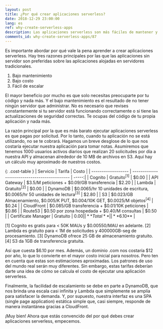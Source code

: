 ```yaml
---
layout: post
title: ¿Por qué crear aplicaciones serverless?
date: 2018-12-29 23:00:00
lang: es
ref: why-create-serverless-apps
description: Las aplicaciones serverless son más fáciles de mantener y escalar, ya que los recursos necesarios para completar una solicitud son totalmente administrados por el proveedor de la nube. Las aplicaciones serverless también se facturan solo cuando están realmente en uso; lo que significa que pueden ser mucho más baratas para la mayoría de las cargas de trabajo comunes.
comments_id: why-create-serverless-apps/87
---
```


Es importante abordar por qué vale la pena aprender a crear aplicaciones serverless. Hay tres razones principales por las que las aplicaciones sin servidor son preferidas sobre las aplicaciones alojadas en servidores tradicionales.

1. Bajo mantenimiento
2. Bajo costo
3. Fácil de escalar

El mayor beneficio por mucho es que solo necesitas preocuparte por tu código y nada más. Y el bajo mantenimiento es el resultado de no tener ningún servidor que administrar. No es necesario que revises constantemente si tu servidor está funcionando correctamente o si tiene las actualizaciones de seguridad correctas. Te ocupas del código de tu propia aplicación y nada más.

La razón principal por la que es más barato ejecutar aplicaciones serverless es que pagas por solicitud. Por lo tanto, cuando tu aplicación no se está utilizando, no se te cobrará. Hagamos un breve desglose de lo que nos costaría ejecutar nuestra aplicación para tomar notas. Asumiremos que tenemos 1000 usuarios activos diarios que realizan 20 solicitudes por día a nuestra API y almacenan alrededor de 10 MB de archivos en S3. Aquí hay un cálculo muy aproximado de nuestros costos.

{: .cost-table }
| Servicio            | Tarifa                                         | Costo |
| ------------------- | ---------------------------------------------- | -----:|
| Cognito             | Gratuito<sup>[1]</sup>                         | $0.00 |
| API Gateway         | $3.5/M peticiones + $0.09/GB transferencia     | $2.20 |
| Lambda              | Gratuito<sup>[2]</sup>                         | $0.00 |
| DynamoDB            | $0.0065/hr 10 unidades de escritura, $0.0065/hr 50 unidades de lectura<sup>[3]</sup>    | $2.80 |
| S3                  | $0.023/GB Almacenamiento, $0.005/K PUT, $0.004/10K GET, $0.0025/M objetos<sup>[4]</sup> | $0.24 |
| CloudFront          | $0.085/GB transferencia + $0.01/10K peticiones | $0.86 |
| Route53             | $0.50 por zona hospedada + $0.40/M consultas   | $0.50 |
| Certificate Manager | Gratuito                                       | $0.00 |
| **Total**           |                                                | **$6.10** |

[1] Cognito es gratis para < 50K MAUs y $0.00550/MAU en adelante.
[2] Lambda es gratuito para < 1M de solicitudes y 400000GB-seg de procesamiento.
[3] DynamoDB ofrece 25 GB de almacenamiento gratuito.
[4] S3 da 1GB de transferencia gratuita.

Así que cuesta $6.10 por mes. Además, un dominio .com nos costaría $12 por año, lo que lo convierte en el mayor costo inicial para nosotros. Pero ten en cuenta que estas son estimaciones aproximadas. Los patrones de uso del mundo real serán muy diferentes. Sin embargo, estas tarifas deberían darte una idea de cómo se calcula el costo de ejecutar una aplicación serverless.

Finalmente, la facilidad de escalamiento se debe en parte a DynamoDB, que nos brinda una escala casi infinita y Lambda que simplemente se amplía para satisfacer la demanda. Y, por supuesto, nuestra interfaz es una SPA (single page application) estática simple que, casi siempre, responde de manera instantánea gracias a CloudFront.

¡Muy bien! Ahora que estás convencido del por qué debes crear aplicaciones serverless, empecemos.

